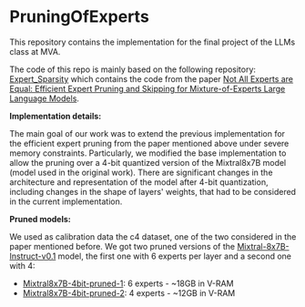 # PruningOfExperts
This repository contains the implementation for the final project of the LLMs class at MVA.

The code of this repo is mainly based on the following repository: [Expert_Sparsity](https://github.com/Lucky-Lance/Expert_Sparsity/tree/main) which contains the code from the paper [Not All Experts are Equal: Efficient Expert Pruning and Skipping for Mixture-of-Experts Large Language Models](https://arxiv.org/abs/2402.14800).

**Implementation details:**

The main goal of our work was to extend the previous implementation for the efficient expert pruning from the paper mentioned above under severe memory constraints. Particularly, we modified the base implementation to allow the pruning over a 4-bit quantized version of the Mixtral8x7B model (model used in the original work). There are significant changes in the architecture and representation of the model after 4-bit quantization, including changes in the shape of layers' weights, that had to be considered in the current implementation.

**Pruned models:**

We used as calibration data the c4 dataset, one of the two considered in the paper mentioned before. We got two pruned versions of the [Mixtral-8x7B-Instruct-v0.1](https://huggingface.co/mistralai/Mixtral-8x7B-Instruct-v0.1) model, the first one with 6 experts per layer and a second one with 4:

- [Mixtral8x7B-4bit-pruned-1](https://huggingface.co/JavierLopetegui/Mixtral8x7B-4bit-pruned): 6 experts - ~18GB in V-RAM
- [Mixtral8x7B-4bit-pruned-2](https://huggingface.co/JavierLopetegui/Mixtral8x7B-4bit-pruned_4_experts): 4 experts - ~12GB in V-RAM 
